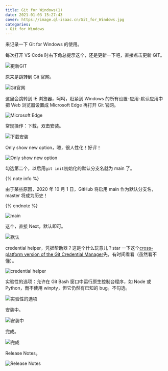 ```yaml
---
title: Git for Windows(1)
date: 2021-01-03 15:27:43
cover: https://image.ql-isaac.cn/Git_for_Windows.jpg
categories:
- Git for Windows
---
```


来记录一下 Git for Windows 的使用。

<!-- more -->

每次打开 VS Code 时右下角总提示这个，还是更新一下吧，直接点击更新 GIT。

![更新GIT](https://image.ql-isaac.cn/Git_for_Windows/更新GIT.png)

原来是跳转到 Git 官网。

![Git官网](https://image.ql-isaac.cn/Git_for_Windows/Git官网.png)

这里会跳转到 IE 浏览器，呵呵，赶紧到 Windows 的所有设置-应用-默认应用中把 Web 浏览器设置成 Microsoft Edge 再打开 Git 官网。

![Microsoft Edge](https://image.ql-isaac.cn/Git_for_Windows/Microsoft-Edge.png)

常规操作：下载，双击安装。

![下载安装](https://image.ql-isaac.cn/Git_for_Windows/下载安装.png)

Only show new option，嗯，很人性化！好评！

![Only show new option](https://image.ql-isaac.cn/Git_for_Windows/Only-show-new-option.png)

勾选第二个，以后用`git init`初始化的默认分支名就为 main 了。

{% note info %}

由于某些原因，2020 年 10 月 1 日，GitHub 将启用 main 作为默认分支名，master 将成为历史！

{% endnote %}

![main](https://image.ql-isaac.cn/Git_for_Windows/main.png)

这个，直接 Next，默认即可。

![默认](https://image.ql-isaac.cn/Git_for_Windows/默认.png)

credential helper，凭据帮助器？这是个什么玩意儿？star 一下这个[cross-platform version of the Git Credential Manager](https://github.com/microsoft/Git-Credential-Manager-Core)先，有时间看看（虽然看不懂）。

![credential helper](https://image.ql-isaac.cn/Git_for_Windows/credential-helper.png)

实验性的选项：允许在 Git Bash 窗口中运行原生控制台程序，如 Node 或 Python，而不使用 winpty，但它仍然有已知的 bug。不勾选。

![实验性的选项](https://image.ql-isaac.cn/Git_for_Windows/实验性的选项.png)

安装中。

![安装中](https://image.ql-isaac.cn/Git_for_Windows/安装中.png)

完成。

![完成](https://image.ql-isaac.cn/Git_for_Windows/完成.png)

Release Notes。

![Release Notes](https://image.ql-isaac.cn/Git_for_Windows/Release-Notes.png)


